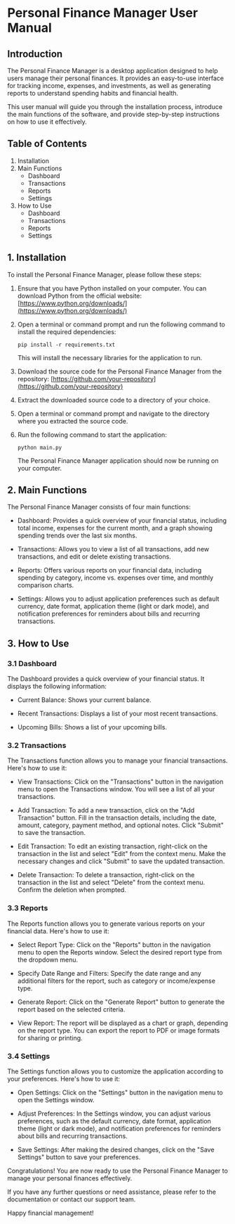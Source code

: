 # Personal Finance Manager User Manual

## Introduction

The Personal Finance Manager is a desktop application designed to help users manage their personal finances. It provides an easy-to-use interface for tracking income, expenses, and investments, as well as generating reports to understand spending habits and financial health.

This user manual will guide you through the installation process, introduce the main functions of the software, and provide step-by-step instructions on how to use it effectively.

## Table of Contents

1. Installation
2. Main Functions
   - Dashboard
   - Transactions
   - Reports
   - Settings
3. How to Use
   - Dashboard
   - Transactions
   - Reports
   - Settings

## 1. Installation

To install the Personal Finance Manager, please follow these steps:

1. Ensure that you have Python installed on your computer. You can download Python from the official website: [https://www.python.org/downloads/](https://www.python.org/downloads/)

2. Open a terminal or command prompt and run the following command to install the required dependencies:

   ```
   pip install -r requirements.txt
   ```

   This will install the necessary libraries for the application to run.

3. Download the source code for the Personal Finance Manager from the repository: [https://github.com/your-repository](https://github.com/your-repository)

4. Extract the downloaded source code to a directory of your choice.

5. Open a terminal or command prompt and navigate to the directory where you extracted the source code.

6. Run the following command to start the application:

   ```
   python main.py
   ```

   The Personal Finance Manager application should now be running on your computer.

## 2. Main Functions

The Personal Finance Manager consists of four main functions:

- Dashboard: Provides a quick overview of your financial status, including total income, expenses for the current month, and a graph showing spending trends over the last six months.

- Transactions: Allows you to view a list of all transactions, add new transactions, and edit or delete existing transactions.

- Reports: Offers various reports on your financial data, including spending by category, income vs. expenses over time, and monthly comparison charts.

- Settings: Allows you to adjust application preferences such as default currency, date format, application theme (light or dark mode), and notification preferences for reminders about bills and recurring transactions.

## 3. How to Use

### 3.1 Dashboard

The Dashboard provides a quick overview of your financial status. It displays the following information:

- Current Balance: Shows your current balance.

- Recent Transactions: Displays a list of your most recent transactions.

- Upcoming Bills: Shows a list of your upcoming bills.

### 3.2 Transactions

The Transactions function allows you to manage your financial transactions. Here's how to use it:

- View Transactions: Click on the "Transactions" button in the navigation menu to open the Transactions window. You will see a list of all your transactions.

- Add Transaction: To add a new transaction, click on the "Add Transaction" button. Fill in the transaction details, including the date, amount, category, payment method, and optional notes. Click "Submit" to save the transaction.

- Edit Transaction: To edit an existing transaction, right-click on the transaction in the list and select "Edit" from the context menu. Make the necessary changes and click "Submit" to save the updated transaction.

- Delete Transaction: To delete a transaction, right-click on the transaction in the list and select "Delete" from the context menu. Confirm the deletion when prompted.

### 3.3 Reports

The Reports function allows you to generate various reports on your financial data. Here's how to use it:

- Select Report Type: Click on the "Reports" button in the navigation menu to open the Reports window. Select the desired report type from the dropdown menu.

- Specify Date Range and Filters: Specify the date range and any additional filters for the report, such as category or income/expense type.

- Generate Report: Click on the "Generate Report" button to generate the report based on the selected criteria.

- View Report: The report will be displayed as a chart or graph, depending on the report type. You can export the report to PDF or image formats for sharing or printing.

### 3.4 Settings

The Settings function allows you to customize the application according to your preferences. Here's how to use it:

- Open Settings: Click on the "Settings" button in the navigation menu to open the Settings window.

- Adjust Preferences: In the Settings window, you can adjust various preferences, such as the default currency, date format, application theme (light or dark mode), and notification preferences for reminders about bills and recurring transactions.

- Save Settings: After making the desired changes, click on the "Save Settings" button to save your preferences.

Congratulations! You are now ready to use the Personal Finance Manager to manage your personal finances effectively.

If you have any further questions or need assistance, please refer to the documentation or contact our support team.

Happy financial management!
```